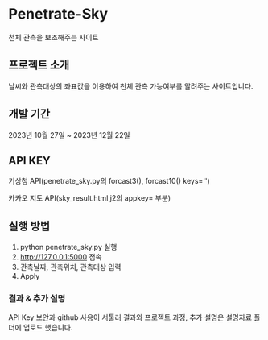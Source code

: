 # Penetrate-Sky
천체 관측을 보조해주는 사이트

## 프로젝트 소개
날씨와 관측대상의 좌표값을 이용하여 천체 관측 가능여부를 알려주는 사이트입니다.

## 개발 기간
2023년 10월 27일 ~ 2023년 12월 22일

## API KEY
기상청 API(penetrate_sky.py의 forcast3(), forcast10() keys='')

카카오 지도 API(sky_result.html.j2의 appkey= 부분)

## 실행 방법
1. python penetrate_sky.py 실행
2. http://127.0.0.1:5000 접속
3. 관측날짜, 관측위치, 관측대상 입력
4. Apply

### 결과 & 추가 설명
API Key 보안과 github 사용이 서툴러 결과와 프로젝트 과정, 추가 설명은 설명자료 폴더에 업로드 했습니다.
